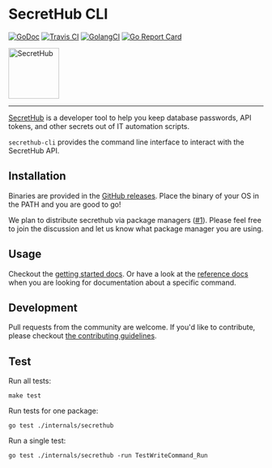 # SecretHub CLI

[![GoDoc](http://img.shields.io/badge/godoc-reference-blue.svg)][godoc]
[![Travis CI](https://travis-ci.org/secrethub/secrethub-cli.svg?branch=master)][travis-ci]
[![GolangCI](https://golangci.com/badges/github.com/secrethub/secrethub-cli.svg)][golang-ci]
[![Go Report Card](https://goreportcard.com/badge/github.com/secrethub/secrethub-cli)][goreportcard]

<img src="https://secrethub.io/img/secrethub-logo-shield.svg" alt="SecretHub" width="100px"/>

---

[SecretHub][secrethub] is a developer tool to help you keep database passwords, API tokens, and other secrets out of IT automation scripts.

`secrethub-cli` provides the command line interface to interact with the SecretHub API.

## Installation

Binaries are provided in the [GitHub releases][releases]. Place the binary of your OS in the PATH and you are good to go!

We plan to distribute secrethub via package managers ([#1](https://github.com/secrethub/secrethub-cli/issues/1)).
Please feel free to join the discussion and let us know what package manager you are using.

## Usage

Checkout the [getting started docs](https://secrethub.io/docs/getting-started/).
Or have a look at the [reference docs](https://secrethub.io/docs/reference/) when you are looking for documentation about a specific command.

## Development

Pull requests from the community are welcome.
If you'd like to contribute, please checkout [the contributing guidelines](./CONTRIBUTING.md).

## Test

Run all tests:

    make test

Run tests for one package:

    go test ./internals/secrethub

Run a single test:

    go test ./internals/secrethub -run TestWriteCommand_Run

[secrethub]: https://secrethub.io
[releases]: https://github.com/secrethub/secrethub-cli/releases
[godoc]: http://godoc.org/github.com/secrethub/secrethub-cli
[golang-ci]: https://golangci.com/r/github.com/secrethub/secrethub-cli
[goreportcard]: https://goreportcard.com/report/github.com/secrethub/secrethub-cli
[travis-ci]: https://travis-ci.org/secrethub/secrethub-cli
